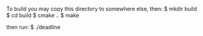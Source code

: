 To build you may copy this directory to somewhere else, then:
$ mkdir build
$ cd build
$ cmake ..
$ make

then run:
$ ./deadline